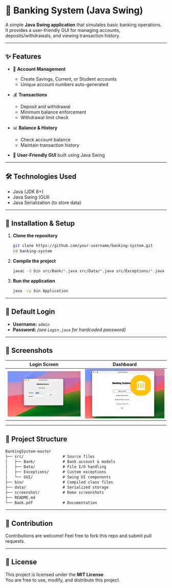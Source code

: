 # 🏦 Banking System (Java Swing)

A simple **Java Swing application** that simulates basic banking operations.  
It provides a user-friendly GUI for managing accounts, deposits/withdrawals, and viewing transaction history.  

---

## ✨ Features
- 👤 **Account Management**  
  - Create Savings, Current, or Student accounts  
  - Unique account numbers auto-generated  

- 💰 **Transactions**  
  - Deposit and withdrawal  
  - Minimum balance enforcement  
  - Withdrawal limit check  

- 📊 **Balance & History**  
  - Check account balance  
  - Maintain transaction history  

- 🎨 **User-Friendly GUI** built using Java Swing  

---

## 🛠️ Technologies Used
- Java (JDK 8+)
- Java Swing (GUI)
- Java Serialization (to store data)

---

## 🚀 Installation & Setup

1. **Clone the repository**
   ```bash
   git clone https://github.com/your-username/banking-system.git
   cd banking-system
   ```

2. **Compile the project**
   ```bash
   javac -d bin src/Bank/*.java src/Data/*.java src/Exceptions/*.java src/GUI/*.java src/*.java
   ```

3. **Run the application**
   ```bash
   java -cp bin Application
   ```

---

## 🔑 Default Login
- **Username:** `admin`  
- **Password:** *(see `Login.java` for hardcoded password)*  

---

## 📸 Screenshots
| Login Screen | Dashboard |
|--------------|-----------|
| ![Login](screenshot/1.png) | ![Dashboard](screenshot/2.png) |

---

## 📂 Project Structure
```
BankingSystem-master
├── src/                 # Source files
│   ├── Bank/            # Bank account & models
│   ├── Data/            # File I/O handling
│   ├── Exceptions/      # Custom exceptions
│   └── GUI/             # Swing UI components
├── bin/                 # Compiled class files
├── data/                # Serialized storage
├── screenshot/          # Demo screenshots
├── README.md
└── Bank.pdf             # Documentation
```

---

## 🤝 Contribution
Contributions are welcome! Feel free to fork this repo and submit pull requests.

---

## 📜 License
This project is licensed under the **MIT License**.  
You are free to use, modify, and distribute this project.
